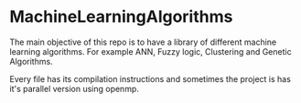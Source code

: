# MachineLearningAlgorithms

The main objective of this repo is to have a library of different machine learning algorithms.
For example ANN, Fuzzy logic, Clustering and Genetic Algorithms.

Every file has its compilation instructions and sometimes the project is has it's parallel version
using openmp.
